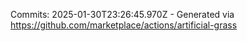 Commits: 2025-01-30T23:26:45.970Z - Generated via https://github.com/marketplace/actions/artificial-grass
<br>
